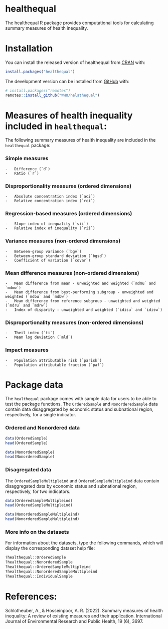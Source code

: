 # healthequal

The healthequal R package provides computational tools for calculating summary measures of health inequality.

# Installation

You can install the released version of healthequal from [CRAN](https://CRAN.R-project.org) with:

``` r
install.packages("healthequal")
```

The development version can be installed from [GitHub](https://github.com/) with:

``` r
# install.packages("remotes")
remotes::install_github("WHO/helathequal")
```

# Measures of health inequality included in `healthequal`:

The following summary measures of health inequality are included in the `healthequal` package:

###   Simple measures
    -   Difference (`d`)
    -   Ratio (`r`)
###   Disproportionality measures (ordered dimensions)
    -   Absolute concentration index (`aci`)
    -   Relative concentration index (`rci`)
###  Regression-based measures (ordered dimensions)
    -   Slope index of inequality (`sii`)
    -   Relative index of inequality (`rii`)
###   Variance measures (non-ordered dimensions)
    -   Between-group variance (`bgv`)
    -   Between-group standard deviation (`bgsd`)
    -   Coefficient of variation (`covar`)
###   Mean difference measures (non-ordered dimensions)
    -   Mean difference from mean - unweighted and weighted (`mdmu` and `mdmw`)
    -   Mean difference from best-performing subgroup - unweighted and weighted (`mdbu` and `mdbw`)
    -   Mean difference from reference subgroup - unweighted and weighted (`mdru` and `mdrw`)
    -   Index of disparity - unweighted and weighted (`idisu` and `idisw`)
###   Disproportionality measures (non-ordered dimensions)
    -   Theil index (`ti`)
    -   Mean log deviation (`mld`)
###  Impact measures
    -   Population attributable risk (`parisk`)
    -   Population attributable fraction (`paf`)
    
# Package data

The `healthequal` package comes with sample data for users to be able to test the package functions. The `OrderedSample` and `NonorderedSample` data contain data disaggregated by economic status and subnational region, respectively, for a single indicator.

### Ordered and Nonordered data
``` r
data(OrderedSample)
head(OrderedSample)
```

```r
data(NonorderedSample)
head(NonorderedSample)
```
### Disagregated data

The `OrderedSampleMultipleind` and `OrderedSampleMultipleind` data contain disaggregated data by economic status and subnational region, respectively, for two indicators.

```r
data(OrderedSampleMultipleind)
head(OrderedSampleMultipleind)
```

```r
data(NonorderedSampleMultipleind)
head(NonorderedSampleMultipleind)
```

### More info on the datasets

For information about the datasets, type the following commands, which will display the corresponding dataset help file:

```r
?healthequal::OrderedSample
?healthequal::NonorderedSample
?healthequal::OrderedSampleMultipleind
?healthequal::NonorderedSampleMultipleind
?healthequal::IndividualSample
```
    

# References:

Schlotheuber, A., & Hosseinpoor, A. R. (2022).
Summary measures of health inequality: A review of existing
measures and their application. International Journal of
Environmental Research and Public Health, 19 (6), 3697.
